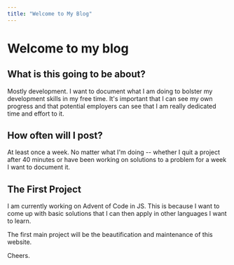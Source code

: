 ```yaml
---
title: "Welcome to My Blog"
---
```


# Welcome to my blog

## What is this going to be about?

Mostly development. I want to document what I am doing to bolster my development
skills in my free time. It's important that I can see my own progress and that
potential employers can see that I am really dedicated time and effort to it.

## How often will I post?

At least once a week. No matter what I'm doing -- whether I quit a project after 40 minutes
or have been working on solutions to a problem for a week I want to document it.

## The First Project

I am currently working on Advent of Code in JS. This is because I want to come up with
basic solutions that I can then apply in other languages I want to learn.

The first main project will be the beautification and maintenance of this website.

Cheers.
